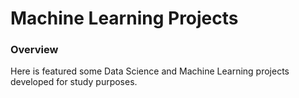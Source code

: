 # Machine Learning Projects

### Overview

Here is featured some Data Science and Machine Learning projects developed for study purposes.